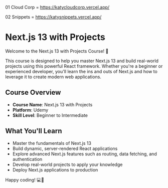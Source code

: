01 Cloud Corp = https://katycloudcorp.vercel.app/

02 Snippets = https://katysnippets.vercel.app/

# Next.js 13 with Projects

Welcome to the Next.js 13 with Projects Course! 🚀

This course is designed to help you master Next.js 13 and build real-world projects using this powerful React framework. Whether you're a beginner or experienced developer, you'll learn the ins and outs of Next.js and how to leverage it to create modern web applications.

## Course Overview

- **Course Name**: Next.js 13 with Projects
- **Platform**: Udemy
- **Skill Level**: Beginner to Intermediate

## What You'll Learn

- Master the fundamentals of Next.js 13
- Build dynamic, server-rendered React applications
- Explore advanced Next.js features such as routing, data fetching, and authentication
- Develop real-world projects to apply your knowledge
- Deploy Next.js applications to production


Happy coding! 💻🎉
